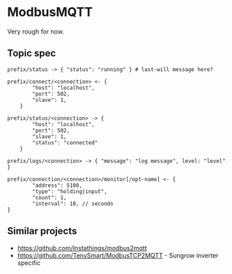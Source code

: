 # ModbusMQTT

Very rough for now.

## Topic spec

```
prefix/status -> { "status": "running" } # last-will message here?

prefix/connect/<connection> <- {
        "host": "localhost",
        "port": 502,
        "slave": 1,
    }

prefix/status/<connection> -> {
        "host": "localhost",
        "port": 502,
        "slave": 1,
        "status": "connected"
    }

prefix/logs/<connection> -> { "message": "log message", level: "level" }

prefix/connection/<connection>/monitor[/opt-name] <- {
        "address": 5100,
        "type": "holding|input",
        "count": 1,
        "interval": 10, // seconds
}
```

## Similar projects

* https://github.com/Instathings/modbus2mqtt
* https://github.com/TenySmart/ModbusTCP2MQTT - Sungrow inverter specific